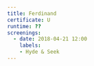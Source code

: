 ```yaml
---
title: Ferdinand
certificate: U
runtime: ??
screenings:
  - date: 2018-04-21 12:00
    labels:
    - Hyde & Seek
---
```

